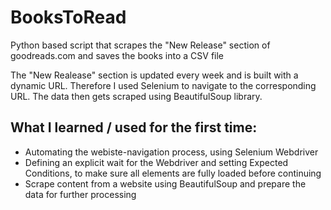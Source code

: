 # BooksToRead
Python based script that scrapes the "New Release" section of goodreads.com and saves the books into a CSV file

The "New Realease" section is updated every week and is built with a dynamic URL.
Therefore I used Selenium to navigate to the corresponding URL. 
The data then gets scraped using BeautifulSoup library.

## What I learned / used for the first time:
- Automating the webiste-navigation process, using Selenium Webdriver
- Defining an explicit wait for the Webdriver and setting Expected Conditions, to make sure all elements are fully loaded before continuing
- Scrape content from a website using BeautifulSoup and prepare the data for further processing
  
